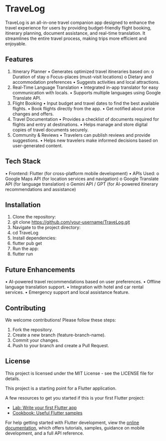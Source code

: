 # TraveLog

TraveLog is an all-in-one travel companion app designed to enhance the travel experience for users by providing budget-friendly flight booking, itinerary planning, document assistance, and real-time translation. It streamlines the entire travel process, making trips more efficient and enjoyable.

## Features
1. Itinerary Planner
•	Generates optimized travel itineraries based on:
o	Duration of stay
o	Focus-places (must-visit locations)
o	Dietary and accommodation preferences
•	Suggests activities and local attractions.
2. Real-Time Language Translation
•	Integrated in-app translator for easy communication with locals.
•	Supports multiple languages using Google Translate API.
3. Flight Booking
•	Input budget and travel dates to find the best available flights.
•	Book flights directly from the app.
•	Get notified about price changes and offers.
4. Travel Documentation
•	Provides a checklist of documents required for flights and entry at destinations.
•	Helps manage and store digital copies of travel documents securely.
5. Community & Reviews
•	Travelers can publish reviews and provide suggestions.
•	Helps new travelers make informed decisions based on user-generated content.

## Tech Stack

•	Frontend: Flutter (for cross-platform mobile development)
•	APIs Used: 
o	Google Maps API (for location services and navigation)
o	Google Translate API (for language translation)
o	Gemini API / GPT (for AI-powered itinerary recommendations and assistance)

## Installation
1.	Clone the repository: 
2.	git clone https://github.com/your-username/TraveLog.git
3.	Navigate to the project directory: 
4.	cd TraveLog
5.	Install dependencies: 
6.	flutter pub get
7.	Run the app: 
8.	flutter run

## Future Enhancements
•	AI-powered travel recommendations based on user preferences.
•	Offline language translation support.
•	Integration with hotel and car rental services.
•	Emergency support and local assistance feature.

## Contributing
We welcome contributions! Please follow these steps:
1.	Fork the repository.
2.	Create a new branch (feature-branch-name).
3.	Commit your changes.
4.	Push to your branch and create a Pull Request.

## License
This project is licensed under the MIT License - see the LICENSE file for details.

This project is a starting point for a Flutter application.

A few resources to get you started if this is your first Flutter project:

- [Lab: Write your first Flutter app](https://docs.flutter.dev/get-started/codelab)
- [Cookbook: Useful Flutter samples](https://docs.flutter.dev/cookbook)

For help getting started with Flutter development, view the
[online documentation](https://docs.flutter.dev/), which offers tutorials,
samples, guidance on mobile development, and a full API reference.
